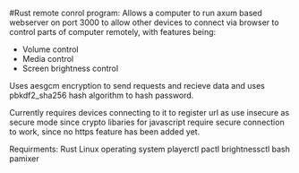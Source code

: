 #Rust remote conrol program:
Allows a computer to run axum based webserver on port 3000 to allow other devices to connect via browser to control parts of computer remotely, with features being:
* Volume control
* Media control
* Screen brightness control

Uses aesgcm encryption to send requests and recieve data and uses pbkdf2_sha256 hash algorithm to hash password.

Currently requires devices connecting to it to register url as use insecure as secure mode since crypto libaries for javascript require secure connection to work, since no https feature has been added yet.


Requirments:
Rust 
Linux operating system 
playerctl
pactl
brightnessctl 
bash 
pamixer 
